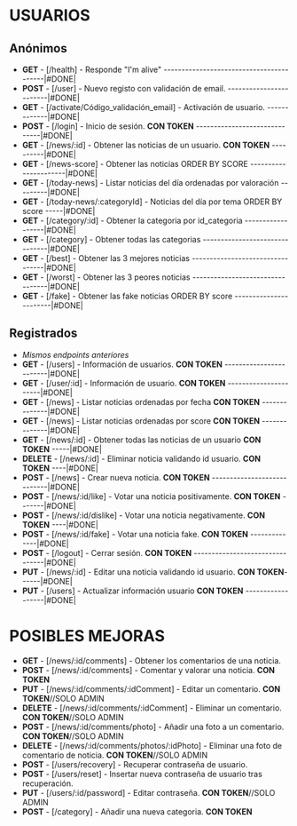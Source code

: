 # USUARIOS

## Anónimos

- **GET** - [/health] - Responde "I'm alive" -----------------------------------------|#DONE|
- **POST** - [/user] - Nuevo registo con validación de email. ------------------------|#DONE|
- **GET** - [/activate/Código_validación_email] - Activación de usuario. -------------|#DONE|
- **POST** - [/login] - Inicio de sesión. **CON TOKEN** ------------------------------|#DONE|
- **GET** - [/news/:id] - Obtener las noticias de un usuario. **CON TOKEN** ----------|#DONE|
- **GET** - [/news-score] - Obtener las noticias ORDER BY SCORE ----------------------|#DONE|
- **GET** - [/today-news] - Listar noticias del día ordenadas por valoración ---------|#DONE|
- **GET** - [/today-news/:categoryId] - Noticias del día por tema ORDER BY score -----|#DONE|
- **GET** - [/category/:id] - Obtener la categoria por id_categoria ------------------|#DONE|
- **GET** - [/category] - Obtener todas las categorias -------------------------------|#DONE|
- **GET** - [/best] - Obtener las 3 mejores noticias ---------------------------------|#DONE|
- **GET** - [/worst] - Obtener las 3 peores noticias ---------------------------------|#DONE|
- **GET** - [/fake] - Obtener las fake noticias ORDER BY score -----------------------|#DONE|

## Registrados

- _Mismos endpoints anteriores_
- **GET** - [/users] - Información de usuarios. **CON TOKEN** ------------------------|#DONE|
- **GET** - [/user/:id] - Información de usuario. **CON TOKEN** ----------------------|#DONE|
- **GET** - [/news] - Listar noticias ordenadas por fecha **CON TOKEN** --------------|#DONE|
- **GET** - [/news] - Listar noticias ordenadas por score **CON TOKEN** --------------|#DONE|
- **GET** - [/news/:id] - Obtener todas las noticias de un usuario **CON TOKEN** -----|#DONE|
- **DELETE** - [/news/:id] - Eliminar noticia validando id usuario. **CON TOKEN** ----|#DONE|
- **POST** - [/news] - Crear nueva noticia. **CON TOKEN** ----------------------------|#DONE|
- **POST** - [/news/:id/like] - Votar una noticia positivamente. **CON TOKEN** -------|#DONE|
- **POST** - [/news/:id/dislike] - Votar una noticia negativamente. **CON TOKEN** ----|#DONE|
- **POST** - [/news/:id/fake] - Votar una noticia fake. **CON TOKEN** --------------|#DONE|
- **POST** - [/logout] - Cerrar sesión. **CON TOKEN** --------------------------------|#DONE|
- **PUT** - [/news/:id] - Editar una noticia validando id usuario. **CON TOKEN**------|#DONE|
- **PUT** - [/users] - Actualizar información usuario **CON TOKEN** ------------------|#DONE|

# POSIBLES MEJORAS

- **GET** - [/news/:id/comments] - Obtener los comentarios de una noticia.
- **POST** - [/news/:id/comments] - Comentar y valorar una noticia. **CON TOKEN**
- **PUT** - [/news/:id/comments/:idComment] - Editar un comentario. **CON TOKEN**//SOLO ADMIN
- **DELETE** - [/news/:id/comments/:idComment] - Eliminar un comentario. **CON TOKEN**//SOLO ADMIN
- **POST** - [/news/:id/comments/photo] - Añadir una foto a un comentario. **CON TOKEN**//SOLO ADMIN
- **DELETE** - [/news/:id/comments/photos/:idPhoto] - Eliminar una foto de comentario de noticia. **CON TOKEN**//SOLO ADMIN
- **POST** - [/users/recovery] - Recuperar contraseña de usuario.
- **POST** - [/users/reset] - Insertar nueva contraseña de usuario tras recuperación.
- **PUT** - [/users/:id/password] - Editar contraseña. **CON TOKEN**//SOLO ADMIN
- **POST** - [/category] - Añadir una nueva categoria. **CON TOKEN**
